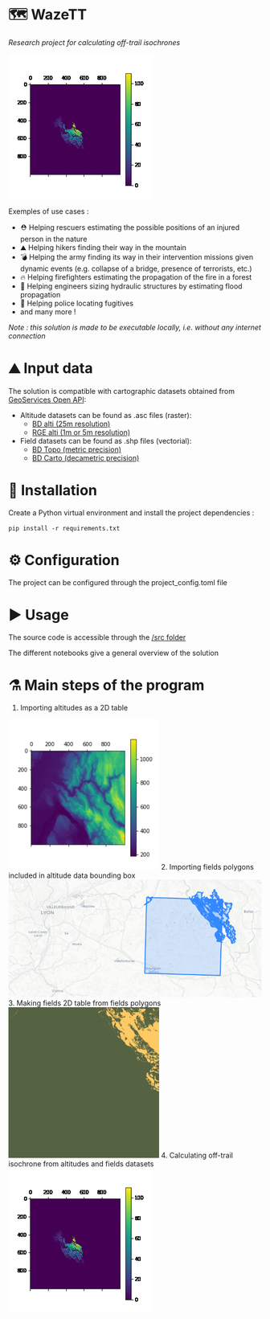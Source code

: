 🗺️ WazeTT
=========
*Research project for calculating off-trail isochrones*

<img src="https://github.com/will-afs/WazeTT/blob/main/doc/img/isochrones_for_gif/animation.gif">

Exemples of use cases :
- ⛑️ Helping rescuers estimating the possible positions of an injured person in the nature
- ⛰️ Helping hikers finding their way in the mountain
- 💣 Helping the army finding its way in their intervention missions given dynamic events (e.g. collapse of a bridge, presence of terrorists, etc.)
- 🔥 Helping firefighters estimating the propagation of the fire in a forest
- 🌊 Helping engineers sizing hydraulic structures by estimating flood propagation
- 👮 Helping police locating fugitives
- and many more !

*Note : this solution is made to be executable locally, i.e. without any internet connection*

# ⛰️ Input data
The solution is compatible with cartographic datasets obtained from [GeoServices Open API](https://geoservices.ign.fr/catalogue):
- Altitude datasets can be found as .asc files (raster):
  - [BD alti (25m resolution)](https://geoservices.ign.fr/bdalti)
  - [RGE alti (1m or 5m resolution)](https://geoservices.ign.fr/rgealti)
- Field datasets can be found as .shp files (vectorial):
  - [BD Topo (metric precision)](https://geoservices.ign.fr/bdtopo)
  - [BD Carto (decametric precision)](https://geoservices.ign.fr/bdcarto)

# 🔽 Installation
Create a Python virtual environment and install the project dependencies :

    pip install -r requirements.txt
  
# ⚙️ Configuration
The project can be configured through the project_config.toml file

# ▶️ Usage
The source code is accessible through the [/src folder](https://github.com/will-afs/WazeTT/tree/main/src)

The different notebooks give a general overview of the solution

# ⚗️ Main steps of the program
1. Importing altitudes as a 2D table
<img src="https://github.com/will-afs/WazeTT/blob/main/doc/img/alti_plot_BDALTIV2_25M_FXX_0875_6550_MNT_LAMB93_IGN69.png" width=300>
2. Importing fields polygons included in altitude data bounding box
<img src="https://github.com/will-afs/WazeTT/blob/main/doc/img/field_polygons_and_study_perimeter_bb.png" width=700>
3. Making fields 2D table from fields polygons
<img src="https://github.com/will-afs/WazeTT/blob/main/doc/img/field_polygons_projection_ZONE_VEGETATION_BDALTIV2_25M_FXX_0875_6550_MNT_LAMB93_IGN69.png" width=300>
4. Calculating off-trail isochrone from altitudes and fields datasets
<img src="https://github.com/will-afs/WazeTT/blob/main/doc/img/isochrones_for_gif/animation.gif">
